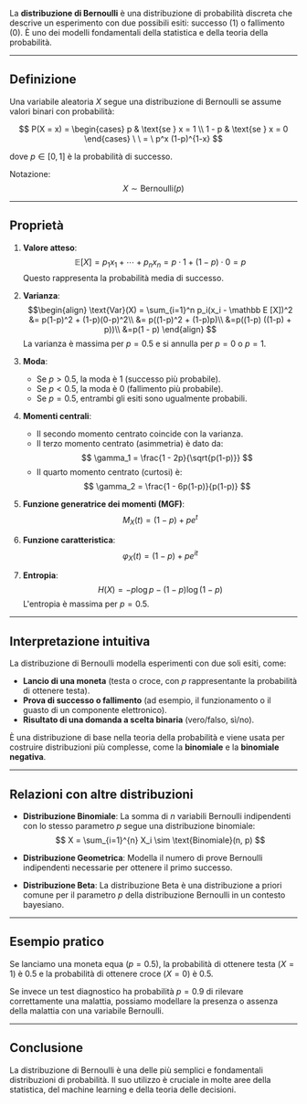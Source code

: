 La **distribuzione di Bernoulli** è una distribuzione di probabilità discreta che descrive un esperimento con due possibili esiti: successo (1) o fallimento (0). È uno dei modelli fondamentali della statistica e della teoria della probabilità.

---

## Definizione

Una variabile aleatoria $X$ segue una distribuzione di Bernoulli se assume valori binari con probabilità:

$$
P(X = x) = 
\begin{cases} 
    p & \text{se } x = 1 \\
    1 - p & \text{se } x = 0
\end{cases} \ \ = \ p^x (1-p)^{1-x}
$$

dove $p \in [0,1]$ è la probabilità di successo.

Notazione: $$X \sim \text{Bernoulli}(p)$$

---

## Proprietà

1. **Valore atteso**:
   $$
   \mathbb{E}[X] = p_1 x_1 + \cdots + p_nx_n = p \cdot 1 + (1-p) \cdot 0 = p
   $$
   Questo rappresenta la probabilità media di successo.

2. **Varianza**:
   $$\begin{align}
   \text{Var}(X) = \sum_{i=1}^n p_i(x_i - \mathbb E [X])^2 &= p(1-p)^2 + (1-p)(0-p)^2\\
   &= p((1-p)^2 + (1-p)p)\\
   &=p((1-p) ((1-p) + p))\\
   &=p(1 - p)
   \end{align}
   $$
   La varianza è massima per $p = 0.5$ e si annulla per $p = 0$ o $p = 1$.

3. **Moda**:
   - Se $p > 0.5$, la moda è $1$ (successo più probabile).
   - Se $p < 0.5$, la moda è $0$ (fallimento più probabile).
   - Se $p = 0.5$, entrambi gli esiti sono ugualmente probabili.

4. **Momenti centrali**:
   - Il secondo momento centrato coincide con la varianza.
   - Il terzo momento centrato (asimmetria) è dato da:
     $$
     \gamma_1 = \frac{1 - 2p}{\sqrt{p(1-p)}}
     $$
   - Il quarto momento centrato (curtosi) è:
     $$
     \gamma_2 = \frac{1 - 6p(1-p)}{p(1-p)}
     $$

5. **Funzione generatrice dei momenti (MGF)**:
   $$
   M_X(t) = (1 - p) + p e^t
   $$

6. **Funzione caratteristica**:
   $$
   \varphi_X(t) = (1 - p) + p e^{it}
   $$

7. **Entropia**:
   $$
   H(X) = -p \log p - (1 - p) \log (1 - p)
   $$
   L'entropia è massima per $p = 0.5$.

---

## Interpretazione intuitiva

La distribuzione di Bernoulli modella esperimenti con due soli esiti, come:

- **Lancio di una moneta** (testa o croce, con $p$ rappresentante la probabilità di ottenere testa).
- **Prova di successo o fallimento** (ad esempio, il funzionamento o il guasto di un componente elettronico).
- **Risultato di una domanda a scelta binaria** (vero/falso, sì/no).

È una distribuzione di base nella teoria della probabilità e viene usata per costruire distribuzioni più complesse, come la **binomiale** e la **binomiale negativa**.

---

## Relazioni con altre distribuzioni

- **Distribuzione Binomiale**: La somma di $n$ variabili Bernoulli indipendenti con lo stesso parametro $p$ segue una distribuzione binomiale:
  $$
  X = \sum_{i=1}^{n} X_i \sim \text{Binomiale}(n, p)
  $$

- **Distribuzione Geometrica**: Modella il numero di prove Bernoulli indipendenti necessarie per ottenere il primo successo.

- **Distribuzione Beta**: La distribuzione Beta è una distribuzione a priori comune per il parametro $p$ della distribuzione Bernoulli in un contesto bayesiano.

---

## Esempio pratico

Se lanciamo una moneta equa ($p = 0.5$), la probabilità di ottenere testa ($X = 1$) è $0.5$ e la probabilità di ottenere croce ($X = 0$) è $0.5$.

Se invece un test diagnostico ha probabilità $p = 0.9$ di rilevare correttamente una malattia, possiamo modellare la presenza o assenza della malattia con una variabile Bernoulli.

---

## Conclusione

La distribuzione di Bernoulli è una delle più semplici e fondamentali distribuzioni di probabilità. Il suo utilizzo è cruciale in molte aree della statistica, del machine learning e della teoria delle decisioni.